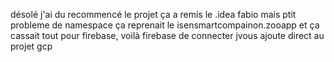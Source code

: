 désolé j'ai du recommencé le projet ça a remis le .idea fabio mais ptit probleme de namespace ça reprenait le isensmartcompainon.zooapp et ça cassait tout pour firebase, voilà firebase de connecter jvous ajoute direct au projet gcp
